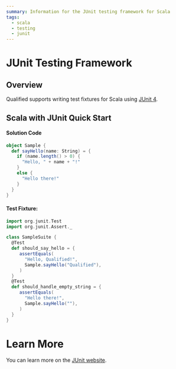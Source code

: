 ```yaml
---
summary: Information for the JUnit testing framework for Scala
tags:
  - scala
  - testing
  - junit
---
```


# JUnit Testing Framework

## Overview

Qualified supports writing test fixtures for Scala using [JUnit 4][1].

## Scala with JUnit Quick Start

#### Solution Code

```scala
object Sample {
  def sayHello(name: String) = {
    if (name.length() > 0) {
      "Hello, " + name + "!"
    }
    else {
      "Hello there!"
    }
  }
}
```

#### Test Fixture:

```scala
import org.junit.Test
import org.junit.Assert._

class SampleSuite {
  @Test
  def should_say_hello = {
     assertEquals(
       "Hello, Qualified!",
       Sample.sayHello("Qualified"),
     )
  }
  @Test
  def should_handle_empty_string = {
     assertEquals(
       "Hello there!",
       Sample.sayHello(""),
     )
  }
}
```

# Learn More

You can learn more on the [JUnit website][1].

[1]: https://junit.org/junit4/
